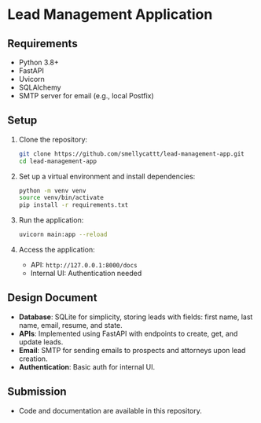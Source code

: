 # Lead Management Application

## Requirements

- Python 3.8+
- FastAPI
- Uvicorn
- SQLAlchemy
- SMTP server for email (e.g., local Postfix)

## Setup

1. Clone the repository:
    ```bash
    git clone https://github.com/smellycattt/lead-management-app.git
    cd lead-management-app
    ```

2. Set up a virtual environment and install dependencies:
    ```bash
    python -m venv venv
    source venv/bin/activate
    pip install -r requirements.txt
    ```

3. Run the application:
    ```bash
    uvicorn main:app --reload
    ```

4. Access the application:
    - API: `http://127.0.0.1:8000/docs`
    - Internal UI: Authentication needed

## Design Document

- **Database**: SQLite for simplicity, storing leads with fields: first name, last name, email, resume, and state.
- **APIs**: Implemented using FastAPI with endpoints to create, get, and update leads.
- **Email**: SMTP for sending emails to prospects and attorneys upon lead creation.
- **Authentication**: Basic auth for internal UI.

## Submission

- Code and documentation are available in this repository.